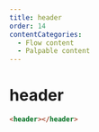```yaml
---
title: header
order: 14
contentCategories:
  - Flow content
  - Palpable content
---
```

# header

```html
<header></header>
```
